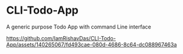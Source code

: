 # CLI-Todo-App
A generic purpose Todo App with command Line interface


https://github.com/IamRishavDas/CLI-Todo-App/assets/140265067/fd493cae-080d-4686-8c64-dc088967463a


